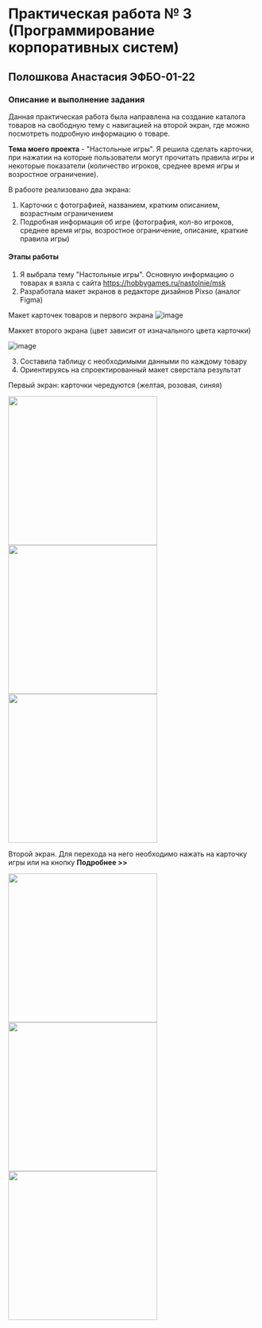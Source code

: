 # Практическая работа № 3 (Программирование корпоративных систем)

## Полошкова Анастасия ЭФБО-01-22

### Описание и выполнение задания
Данная практическая работа была направлена на создание каталога товаров на свободную тему с навигацией на второй экран, где можно посмотреть подробную информацию о товаре.

**Тема моего проекта** - "Настольные игры". Я решила сделать карточки, при нажатии на которые пользователи могут прочитать правила игры и некоторые показатели (количество игроков, среднее время игры и возростное ограничение).

В рабооте реализовано два экрана:
1. Карточки с фотографией, названием, кратким описанием, возрастным ограничением
2. Подробная информация об игре (фотография, кол-во игроков, среднее время игры, возростное ограничение, описание, краткие правила игры)

#### Этапы работы
1. Я выбрала тему "Настольные игры". Основную информацию о товарах я взяла с сайта https://hobbygames.ru/nastolnie/msk
2. Разработала макет экранов в редакторе дизайнов Pixso (аналог Figma)
   
Макет карточек товаров и первого экрана
![image](https://github.com/user-attachments/assets/f58de614-c275-4344-bcdc-788982927034)

Маккет второго экрана (цвет зависит от изначального цвета карточки)

![image](https://github.com/user-attachments/assets/34c18a9b-71c2-440c-8829-1620b7e69341)

3. Составила таблицу с необходимыми данными по каждому товару
4. Ориентируясь на спроектированный макет сверстала результат

Первый экран: карточки чередуются (желтая, розовая, синяя)

<img src ="https://github.com/user-attachments/assets/6f7c3399-9946-453a-96c9-dd6f0773d6d2" width="300"/>

<img src ="https://github.com/user-attachments/assets/c5018286-219e-4a2c-bf5e-632f8185d4ef" width="300"/>

<img src ="https://github.com/user-attachments/assets/122fb7ea-07c4-489b-b866-33960ea553c2" width="300"/>


Второй экран. Для перехода на него необходимо нажать на карточку игры или на кнопку **Подробнее >>**

<img src ="https://github.com/user-attachments/assets/b622f914-b478-48f5-81b8-12f477815c6f" width="300"/>

<img src ="https://github.com/user-attachments/assets/1ab25af2-3a8d-4c58-81ee-d9266653b158" width="300"/>

<img src ="https://github.com/user-attachments/assets/499db483-0c20-478c-ad89-98fafa09146f" width="300"/>

